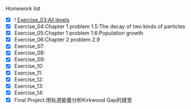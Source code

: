 Homework list
- [x] ! [Exercise_03:All levels](www.baidu.com)
- [x] Exercise_04:Chapter 1 problem 1.5:The decay of two kinds of particles
- [x] Exercise_05:Chapter 1 problem 1.6:Population growth
- [x] Exercise_06:Chapter 2 problem 2.9
- [x] Exercise_07:
- [x] Exercise_08:
- [x] Exercise_09:
- [x] Exercise_10:
- [x] Exercise_11:
- [x] Exercise_12:
- [x] Exercise_13:
- [x] Exercise_14:
- [x] Final Project:用轨道能量分析Kirkwood Gap的缝宽
